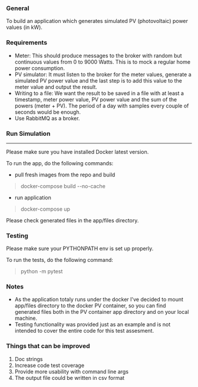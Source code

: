 ### General

To build an application which generates simulated PV (photovoltaic) power values (in kW).

### Requirements
+ Meter: This should produce messages to the broker with random but continuous values from 0 to 9000 Watts. 
  This is to mock a regular home power consumption.
+ PV simulator: It must listen to the broker for the meter values, generate a simulated PV power value 
  and the last step is to add this value to the meter value and output the result.
+ Writing to a file: We want the result to be saved in a file with at least a timestamp, meter power value, 
  PV power value and the sum of the powers (meter + PV). The period of a day with samples every couple of seconds would be enough.
+ Use RabbitMQ as a broker.


### Run Simulation
---
Please make sure you have installed Docker latest version.

To run the app, do the following commands:
- pull fresh images from the repo and build
>docker-compose build --no-cache

- run application
>docker-compose up

Please check generated files in the app/files directory.

### Testing
Please make sure your PYTHONPATH env is set up properly.

To run the tests, do the following command:
 >python -m pytest

### Notes
+ As the application totaly runs under the docker I've decided to mount app/files directory to the docker PV container, 
  so you can find generated files both in the PV container app directory and on your local machine.
+ Testing functionality was provided just as an example and is not intended to cover the entire code for this test assesment.

### Things that can be improved
1. Doc strings
2. Increase code test coverage
3. Provide more usability with command line args
4. The output file could be written in csv format
